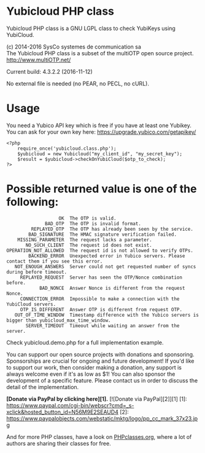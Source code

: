 Yubicloud PHP class
===================

Yubicloud PHP class is a GNU LGPL class to check YubiKeys using YubiCloud.

(c) 2014-2016 SysCo systemes de communication sa  
The Yubicloud PHP class is a subset of the multiOTP open source project.  
http://www.multiOTP.net/

Current build: 4.3.2.2 (2016-11-12)

No external file is needed (no PEAR, no PECL, no cURL).


# Usage

  You need a Yubico API key which is free if you have at least one Yubikey.
  You can ask for your own key here: https://upgrade.yubico.com/getapikey/
    
    <?php
        require_once('yubicloud.class.php');
        $yubicloud = new Yubicloud("my_client_id", "my_secret_key");
        $result = $yubicloud->checkOnYubiCloud($otp_to_check);
    ?>


# Possible returned value is one of the following:  
    
                       OK  The OTP is valid.
                  BAD_OTP  The OTP is invalid format.
             REPLAYED_OTP  The OTP has already been seen by the service.
            BAD_SIGNATURE  The HMAC signature verification failed.
        MISSING_PARAMETER  The request lacks a parameter.
           NO_SUCH_CLIENT  The request id does not exist.
    OPERATION_NOT_ALLOWED  The request id is not allowed to verify OTPs.
            BACKEND_ERROR  Unexpected error in Yubico servers. Please contact them if you see this error.
       NOT_ENOUGH_ANSWERS  Server could not get requested number of syncs during before timeout.
         REPLAYED_REQUEST  Server has seen the OTP/Nonce combination before.
                BAD_NONCE  Answer Nonce is different from the request Nonce.
         CONNECTION_ERROR  Impossible to make a connection with the YubiCloud servers.
         OTP_IS_DIFFERENT  Answer OTP is different from request OTP.
       OUT_OF_TIME_WINDOW  Timestamp difference with the Yubico servers is bigger than yubicloud_max_time_window.
           SERVER_TIMEOUT  Timeout while waiting an answer from the server.

  Check yubicloud.demo.php for a full implementation example.


You can support our open source projects with donations and sponsoring.
Sponsorships are crucial for ongoing and future development!
If you'd like to support our work, then consider making a donation, any support
is always welcome even if it's as low as $1!
You can also sponsor the development of a specific feature. Please contact
us in order to discuss the detail of the implementation.

**[Donate via PayPal by clicking here][1].** [![Donate via PayPal][2]][1]
[1]: https://www.paypal.com/cgi-bin/webscr?cmd=_s-xclick&hosted_button_id=N56M9E2SEAUD4
[2]: https://www.paypalobjects.com/webstatic/mktg/logo/pp_cc_mark_37x23.jpg


And for more PHP classes, have a look on [PHPclasses.org](http://syscoal.users.phpclasses.org/browse/), where a lot of authors are sharing their classes for free.
